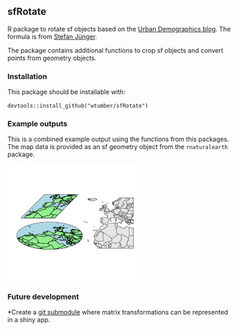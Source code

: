 ## sfRotate

R package to rotate sf objects based on the [Urban Demographics blog](https://www.urbandemographics.org/post/figures-map-layers-r/). The formula is from [Stefan Jünger](https://stefanjuenger.github.io/gesis-workshop-geospatial-techniques-R/slides/2_4_Advanced_Maps_II/2_4_Advanced_Maps_II.html#11).

The package contains additional functions to crop sf objects and convert points from geometry objects.

### Installation
This package should be installable with:
```{r}
devtools::install_github("wtumber/sfRotate")
```

### Example outputs
This is a combined example output using the functions from this packages. The map data is provided as an sf geometry object from the `rnaturalearth` package.

<img src="vignettes/example3.PNG" width="300"> 

### Future development
*Create a [git submodule](https://git-scm.com/book/en/v2/Git-Tools-Submodules) where matrix transformations can be represented in a shiny app.
